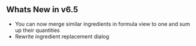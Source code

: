 Whats New in v6.5
----------------------
- You can now merge similar ingredients in formula view to one and sum up their quantities
- Rewrite ingredient replacement dialog
